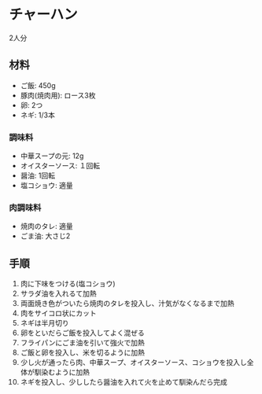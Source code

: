 # チャーハン

2人分

## 材料

* ご飯: 450g
* 豚肉(焼肉用): ロース3枚
* 卵: 2つ
* ネギ: 1/3本

### 調味料

* 中華スープの元: 12g
* オイスターソース: １回転
* 醤油: 1回転
* 塩コショウ: 適量

### 肉調味料

* 焼肉のタレ: 適量
* ごま油: 大さじ2

## 手順

1. 肉に下味をつける(塩コショウ)
2. サラダ油を入れるて加熱
3. 両面焼き色がついたら焼肉のタレを投入し、汁気がなくなるまで加熱
4. 肉をサイコロ状にカット
5. ネギは半月切り
6. 卵をといだらご飯を投入してよく混ぜる
7. フライパンにごま油を引いて強火で加熱
8. ご飯と卵を投入し、米を切るように加熱
9. 少し火が通ったら肉、中華スープ、オイスターソース、コショウを投入し全体が馴染むように加熱
10. ネギを投入し、少ししたら醤油を入れて火を止めて馴染んだら完成
